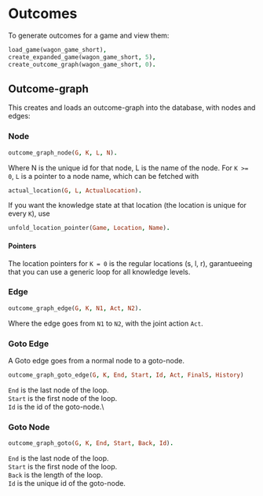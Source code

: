 # Outcomes
To generate outcomes for a game and view them: 

```prolog
load_game(wagon_game_short),
create_expanded_game(wagon_game_short, 5),
create_outcome_graph(wagon_game_short, 0).
```
## Outcome-graph
This creates and loads an outcome-graph into the database, with nodes and edges:

### Node
```prolog
outcome_graph_node(G, K, L, N).
```
Where N is the unique id for that node, L is the name of the node. For `K >= 0`, `L` is a pointer to a node name, which can be fetched with 
```prolog
actual_location(G, L, ActualLocation).
```
If you want the knowledge state at that location (the location is unique for every `K`), use 
```prolog 
unfold_location_pointer(Game, Location, Name).
```
#### Pointers
The location pointers for `K = 0` is the regular locations (s, l, r), garantueeing that you can use a generic loop for all knowledge levels. 
### Edge

```prolog
outcome_graph_edge(G, K, N1, Act, N2).
```

Where the edge goes from `N1` to `N2`, with the joint action `Act`.

### Goto Edge
A Goto edge goes from a normal node to a goto-node.
```prolog
outcome_graph_goto_edge(G, K, End, Start, Id, Act, FinalS, History)
```
`End` is the last node of the loop.\
`Start` is the first node of the loop.\
`Id` is the id of the goto-node.\

### Goto Node

```prolog
outcome_graph_goto(G, K, End, Start, Back, Id).
```
`End` is the last node of the loop.\
`Start` is the first node of the loop.\
`Back` is the length of the loop. \
`Id` is the unique id of the goto-node.